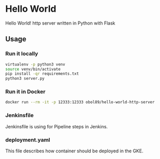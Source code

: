 # Hello World

Hello World! http server written in Python with Flask

## Usage

### Run it locally

```bash
virtualenv -p python3 venv
source venv/bin/activate
pip install -qr requirements.txt
python3 server.py
```

### Run it in Docker

```bash
docker run --rm -it -p 12333:12333 obol89/hello-world-http-server
```

### Jenkinsfile

Jenkinsfile is using for Pipeline steps in Jenkins.

### deployment.yaml

This file describes how container should be deployed in the GKE.
